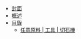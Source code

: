 * [封面](/)
* [概述](/README.md)
* [目錄](/zh_tw/README.md)
  * [任意原料 | 工具 | 切石機](/zh_tw/recipes/stonecutting/any_material__tools__stonecutting.md)
